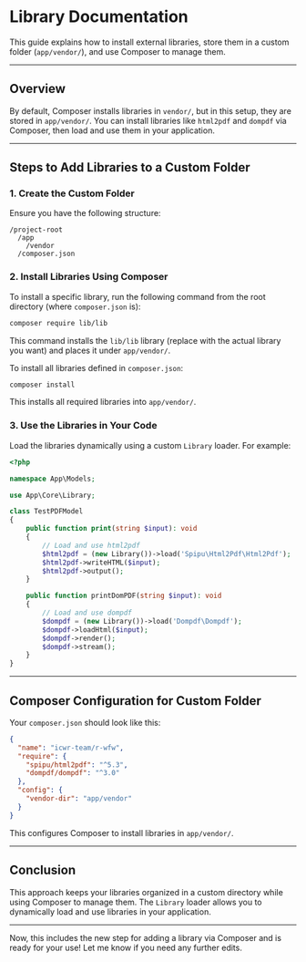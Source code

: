 # **Library Documentation**

This guide explains how to install external libraries, store them in a custom folder (`app/vendor/`), and use Composer to manage them.

---

## **Overview**

By default, Composer installs libraries in `vendor/`, but in this setup, they are stored in `app/vendor/`. You can install libraries like `html2pdf` and `dompdf` via Composer, then load and use them in your application.

---

## **Steps to Add Libraries to a Custom Folder**

### 1. **Create the Custom Folder**

Ensure you have the following structure:

```
/project-root
  /app
    /vendor
  /composer.json
```

### 2. **Install Libraries Using Composer**

To install a specific library, run the following command from the root directory (where `composer.json` is):

```bash
composer require lib/lib
```

This command installs the `lib/lib` library (replace with the actual library you want) and places it under `app/vendor/`.

To install all libraries defined in `composer.json`:

```bash
composer install
```

This installs all required libraries into `app/vendor/`.

### 3. **Use the Libraries in Your Code**

Load the libraries dynamically using a custom `Library` loader. For example:

```php
<?php

namespace App\Models;

use App\Core\Library;

class TestPDFModel
{
    public function print(string $input): void
    {
        // Load and use html2pdf
        $html2pdf = (new Library())->load('Spipu\Html2Pdf\Html2Pdf');
        $html2pdf->writeHTML($input);
        $html2pdf->output();
    }

    public function printDomPDF(string $input): void
    {
        // Load and use dompdf
        $dompdf = (new Library())->load('Dompdf\Dompdf');
        $dompdf->loadHtml($input);
        $dompdf->render();
        $dompdf->stream();
    }
}
```

---

## **Composer Configuration for Custom Folder**

Your `composer.json` should look like this:

```json
{
  "name": "icwr-team/r-wfw",
  "require": {
    "spipu/html2pdf": "^5.3",
    "dompdf/dompdf": "^3.0"
  },
  "config": {
    "vendor-dir": "app/vendor"
  }
}
```

This configures Composer to install libraries in `app/vendor/`.

---

## **Conclusion**

This approach keeps your libraries organized in a custom directory while using Composer to manage them. The `Library` loader allows you to dynamically load and use libraries in your application.

--- 

Now, this includes the new step for adding a library via Composer and is ready for your use! Let me know if you need any further edits.
